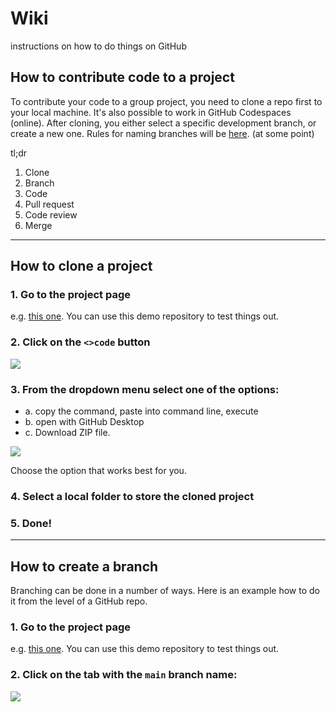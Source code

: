 # Wiki
instructions on how to do things on GitHub

## How to contribute code to a project
To contribute your code to a group project, you need to clone a repo first to your local machine. It's also possible to work in GitHub Codespaces (online).
After cloning, you either select a specific development branch, or create a new one. Rules for naming branches will be [here](). (at some point) <!-- write rules, add link -->

<!-- convert this to a linked table of contents -->
tl;dr
1. Clone
2. Branch
3. Code
4. Pull request
5. Code review
6. Merge
________________

## How to clone a project

### 1. Go to the project page
e.g. [this one](https://github.com/commIT-Group/demo-repository). You can use this demo repository to test things out.

### 2. Click on the ```<>code``` button

![](https://github.com/commIT-Group/Wiki/blob/main/Cloning_01.png)

### 3. From the dropdown menu select one of the options: 
- a. copy the command, paste into command line, execute
- b. open with GitHub Desktop
- c. Download ZIP file.
  
![](https://github.com/commIT-Group/Wiki/blob/main/Cloning_02.png)

Choose the option that works best for you.

### 4. Select a local folder to store the cloned project
### 5. Done!

_____________
## How to create a branch

Branching can be done in a number of ways. Here is an example how to do it from the level of a GitHub repo.

### 1. Go to the project page
e.g. [this one](https://github.com/commIT-Group/demo-repository). You can use this demo repository to test things out.

### 2. Click on the tab with the ```main``` branch name:
![](https://github.com/commIT-Group/Wiki/blob/main/Branching_01_a.png)
